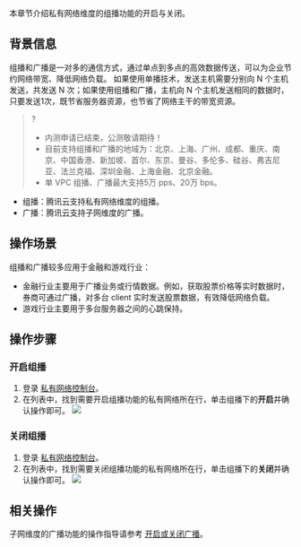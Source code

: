 本章节介绍私有网络维度的组播功能的开启与关闭。

## 背景信息
组播和广播是一对多的通信方式，通过单点到多点的高效数据传送，可以为企业节约网络带宽、降低网络负载。
如果使用单播技术，发送主机需要分别向 N 个主机发送，共发送 N 次；如果使用组播和广播，主机向 N 个主机发送相同的数据时，只要发送1次，既节省服务器资源，也节省了网络主干的带宽资源。
>?
>- 内测申请已结束，公测敬请期待！
>- 目前支持组播和广播的地域为：北京、上海、广州、成都、重庆、南京、中国香港、新加坡、首尔、东京、曼谷、多伦多、硅谷、弗吉尼亚、法兰克福、深圳金融、上海金融、北京金融。
>- 单 VPC 组播、广播最大支持5万 pps、20万 bps。
>

- 组播：腾讯云支持私有网络维度的组播。
- 广播：腾讯云支持子网维度的广播。

## 操作场景
组播和广播较多应用于金融和游戏行业：
- 金融行业主要用于广播业务或行情数据。例如，获取股票价格等实时数据时，券商可通过广播，对多台 client 实时发送股票数据，有效降低网络负载。
- 游戏行业主要用于多台服务器之间的心跳保持。

## 操作步骤
### 开启组播
1. 登录 [私有网络控制台](https://console.cloud.tencent.com/vpc)。
2. 在列表中，找到需要开启组播功能的私有网络所在行，单击组播下的**开启**并确认操作即可。
![](https://main.qcloudimg.com/raw/8f9fce0a5f8c63074654c6e767412675.png)


### 关闭组播
1. 登录 [私有网络控制台](https://console.cloud.tencent.com/vpc)。
2. 在列表中，找到需要关闭组播功能的私有网络所在行，单击组播下的**关闭**并确认操作即可。
![](https://main.qcloudimg.com/raw/6fe4d555b23746c53f2dbab39e2fbd87.png)

## 相关操作
子网维度的广播功能的操作指导请参考 [开启或关闭广播](https://cloud.tencent.com/document/product/215/36526)。

